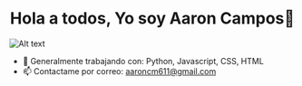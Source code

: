 
<div align="center">
  <h1 align="center"> Hola a todos, Yo soy Aaron Campos👋 </h1>
</div>

![Alt text](https://i.redd.it/i87a79au6gt21.gif)

- 🔭 Generalmente trabajando con: Python, Javascript, CSS, HTML
- 📫 Contactame por correo: aaroncm611@gmail.com 

